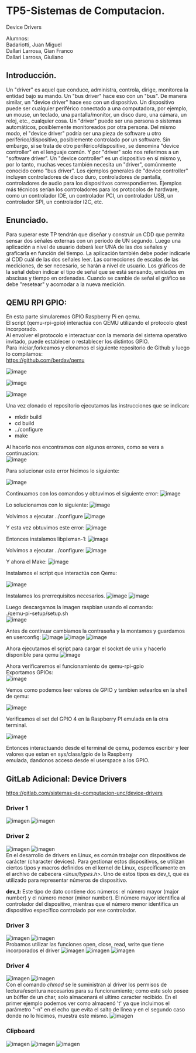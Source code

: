 # TP5-Sistemas de Computacion.
Device Drivers  

Alumnos:  
Badariotti, Juan Miguel  
Dallari Larrosa, Gian Franco  
Dallari Larrosa, Giuliano  





## Introducción.


Un "driver" es aquel que conduce, administra, controla, dirige, monitorea la entidad bajo su mando. Un "bus driver" hace eso con un "bus". De manera similar, un "device driver" hace eso con un dispositivo. Un dispositivo puede ser cualquier periférico conectado a una computadora, por ejemplo, un mouse, un teclado, una pantalla/monitor, un disco duro, una cámara, un reloj, etc., cualquier cosa.
Un "driver" puede ser una persona o sistemas automáticos, posiblemente monitoreados por otra persona. Del mismo modo, el "device driver" podría ser una pieza de software u otro periférico/dispositivo, posiblemente controlado por un software. Sin embargo, si se trata de otro periférico/dispositivo, se denomina "device controller" en el lenguaje común. Y por "driver" solo nos referimos a un "software driver". Un "device controller" es un dispositivo en sí mismo y, por lo tanto, muchas veces también necesita un "driver", comúnmente conocido como "bus driver".
Los ejemplos generales de "device controller" incluyen controladores de disco duro, controladores de pantalla, controladores de audio para los dispositivos correspondientes. Ejemplos más técnicos serían los controladores para los protocolos de hardware, como un controlador IDE, un controlador PCI, un controlador USB, un controlador SPI, un controlador I2C, etc.  

## Enunciado.


Para superar este TP tendrán que diseñar y construir un CDD que permita sensar dos señales externas con un periodo de UN segundo. Luego una aplicación a nivel de usuario deberá leer UNA de las dos señales y graficarla en función del tiempo. La aplicación también debe poder indicarle al CDD cuál de las dos señales leer. Las correcciones de escalas de las mediciones, de ser necesario, se harán a nivel de usuario. Los gráficos de la señal deben indicar el tipo de señal que se está sensando, unidades en abscisas y tiempo en ordenadas. Cuando se cambie de señal el gráfico se debe "resetear" y acomodar a la nueva medición.  





## QEMU RPI GPIO:

En esta parte simularemos GPIO Raspberry Pi en qemu.  
El script (qemu-rpi-gpio) interactúa con QEMU utilizando el protocolo qtest incorporado.  
Al envolver el protocolo e interactuar con la memoria del sistema operativo invitado, puede establecer o restablecer los distintos GPIO.  
Para iniciar,forkeamos y clonamos el siguiente repositorio de Github y luego lo compilamos:  
https://github.com/berdav/qemu


![image](https://github.com/GiulianoDallariUNC/Tp5-Sist-Com/assets/147262273/b1a3da65-729d-4b38-9026-f028d3120431)


![image](https://github.com/GiulianoDallariUNC/Tp5-Sist-Com/assets/147262273/adcf8fbd-aa2f-44cc-8acd-b8c115bb46f3)


![image](https://github.com/GiulianoDallariUNC/Tp5-Sist-Com/assets/147262273/f0828b95-3a0a-4494-8998-f498f982ff00)


Una vez clonado el repositorio ejecutamos las instrucciones que se indican:
- mkdir build
- cd build 
- ../configure 
- make

  
Al hacerlo nos encontramos con algunos errores, como se vera a continuacion:  
![image](https://github.com/GiulianoDallariUNC/Tp5-Sist-Com/assets/147262273/12a0101c-f7ce-4f00-9c84-a157cd862c40)


Para solucionar este error hicimos lo siguiente:

![image](https://github.com/GiulianoDallariUNC/Tp5-Sist-Com/assets/147262273/50e225ac-fdd3-444d-b849-bd7aa2a5857e)


Continuamos con los comandos y obtuvimos el siguiente error:
![image](https://github.com/GiulianoDallariUNC/Tp5-Sist-Com/assets/147262273/65c32fc3-c8f2-4b81-b3b3-f7280af38094)


Lo solucionamos con lo siguiente:
![image](https://github.com/GiulianoDallariUNC/Tp5-Sist-Com/assets/147262273/2afe79b0-b8af-45f0-a589-04d16fb33943)


Volvimos a ejecutar ../configure
![image](https://github.com/GiulianoDallariUNC/Tp5-Sist-Com/assets/147262273/44531334-3f63-4619-bdfb-1a0cd9c6cdc7)


Y esta vez obtuvimos este error:
![image](https://github.com/GiulianoDallariUNC/Tp5-Sist-Com/assets/147262273/12413603-eda2-4df7-b6e3-45af56a36e09)


Entonces instalamos libpixman-1:
![image](https://github.com/GiulianoDallariUNC/Tp5-Sist-Com/assets/147262273/13be6666-db86-4a04-b95b-c8d7bfe0697c)


Volvimos a ejecutar ../configure:
![image](https://github.com/GiulianoDallariUNC/Tp5-Sist-Com/assets/147262273/4af7d416-ec32-4574-82c4-4b7c8b3f6261)


Y ahora el Make:
![image](https://github.com/GiulianoDallariUNC/Tp5-Sist-Com/assets/147262273/69324550-77b4-46d3-bf23-e5f015759df1)


Instalamos el script que interactúa con Qemu:  

![image](https://github.com/GiulianoDallariUNC/Tp5-Sist-Com/assets/102603446/cb873735-7f80-40bb-880d-43f0e19d2994)  

Instalamos los prerrequisitos necesarios.
![image](https://github.com/GiulianoDallariUNC/Tp5-Sist-Com/assets/147262273/b4f5227c-54ae-46fd-81cb-c90f33bdd64d)
![image](https://github.com/GiulianoDallariUNC/Tp5-Sist-Com/assets/147262273/569eb0f8-226c-4683-9f19-b49fb9359067)


Luego descargamos la imagen raspbian usando el comando:  
./qemu-pi-setup/setup.sh  
![image](https://github.com/GiulianoDallariUNC/Tp5-Sist-Com/assets/147262273/2a9c8bcb-4cdc-4cdd-be54-3f0ab092a178)


Antes de continuar cambiamos la contraseña y la montamos y guardamos en userconfig:
![image](https://github.com/GiulianoDallariUNC/Tp5-Sist-Com/assets/147262273/cfecc668-c26d-460d-a82c-2c9943c5e579)
![image](https://github.com/GiulianoDallariUNC/Tp5-Sist-Com/assets/147262273/d7b37a04-a75d-4076-b2e2-91e111c5cd5b)
![image](https://github.com/GiulianoDallariUNC/Tp5-Sist-Com/assets/147262273/a2c55487-607f-4513-94bb-5886b0fd9435)


Ahora ejecutamos el script para cargar el socket de unix y hacerlo disponible para qemu
![image](https://github.com/GiulianoDallariUNC/Tp5-Sist-Com/assets/147262273/9613818f-8f4c-4b22-9d9c-4826656509dc)  

Ahora verificaremos el funcionamiento de qemu-rpi-gpio  
 Exportamos GPIOs:  
 ![image](https://github.com/GiulianoDallariUNC/Tp5-Sist-Com/assets/147262273/c8ea2151-3e85-4805-a407-de2c1a9fc30e)  

Vemos como podemos leer valores de GPIO y tambien setearlos en la shell de qemu:  


![image](https://github.com/GiulianoDallariUNC/Tp5-Sist-Com/assets/147262273/9b25f399-bf74-492c-a74c-b7dc28b72704)  

Verificamos el set del GPIO 4 en la Raspberry PI emulada en la otra terminal.  

![image](https://github.com/GiulianoDallariUNC/Tp5-Sist-Com/assets/147262273/bdc823aa-611d-4594-9324-374f29f4e088)  

Entonces interactuando desde el terminal de qemu, podemos escribir y leer valores que estan en sys/class/gpio de la Raspberry  
emulada, dandonos acceso desde el userspace a los GPIO.

## GitLab Adicional: Device Drivers
https://gitlab.com/sistemas-de-computacion-unc/device-drivers
### Driver 1
![imagen](https://github.com/GiulianoDallariUNC/Tp5-Sist-Com/assets/82001859/0dff1adc-34a9-4fdd-a696-4e54748d70ef)
![imagen](https://github.com/GiulianoDallariUNC/Tp5-Sist-Com/assets/82001859/ce9a78c9-4992-4314-837d-07fe8563bb5d)
### Driver 2
![imagen](https://github.com/GiulianoDallariUNC/Tp5-Sist-Com/assets/82001859/ec8650ca-5602-46df-aa16-a2ae7f2b2bb8)
![imagen](https://github.com/GiulianoDallariUNC/Tp5-Sist-Com/assets/82001859/8f322297-7002-4504-ad6a-951a4e31ceb5)
<br> En el desarrollo de drivers en Linux, es común trabajar con dispositivos de carácter (character devices). Para gestionar estos dispositivos, se utilizan ciertos tipos y macros definidos en el kernel de Linux, específicamente en el archivo de cabecera *<linux/types.h>*. Uno de estos tipos es dev_t, que es utilizado para representar números de dispositivo.

**dev_t:** Este tipo de dato contiene dos números: el número mayor (major number) y el número menor (minor number). El número mayor identifica al controlador del dispositivo, mientras que el número menor identifica un dispositivo específico controlado por ese controlador.
### Driver 3
![imagen](https://github.com/GiulianoDallariUNC/Tp5-Sist-Com/assets/82001859/5a4256a6-3836-4acc-a50d-e0ced362ad12)
![imagen](https://github.com/GiulianoDallariUNC/Tp5-Sist-Com/assets/82001859/2170e5db-e1de-4f23-84a2-e54d8a62f6ab)
<br>Probamos utilizar las funciones open, close, read, write que tiene incorporados el driver
![imagen](https://github.com/GiulianoDallariUNC/Tp5-Sist-Com/assets/82001859/c1a4b196-38e1-4dde-bae4-a607bb7e3df9)
![imagen](https://github.com/GiulianoDallariUNC/Tp5-Sist-Com/assets/82001859/d8c8278f-ecd5-435e-b332-22482eef0065)
![imagen](https://github.com/GiulianoDallariUNC/Tp5-Sist-Com/assets/82001859/dc3eddcd-6583-46c6-af2f-b9e6463f5412)
### Driver 4
![imagen](https://github.com/GiulianoDallariUNC/Tp5-Sist-Com/assets/82001859/7f95cf40-0dc1-43c9-8363-d9f5984fa7f1)
![imagen](https://github.com/GiulianoDallariUNC/Tp5-Sist-Com/assets/82001859/57c2f72e-e19c-49b7-8990-93d0fd867178)
<br>Con el comando *chmod* se le suministran al driver los permisos de lectura/escritura necesarios para su funcionamiento; como este solo posee un búffer de un char, solo almacenará el ultimo caracter recibido. En el primer ejemplo podemos ver como almacenó 't' ya que incluimos el parámetro "-n" en el echo que evita el salto de línea y en el segundo caso donde no lo hicimos, muestra este mismo.
![imagen](https://github.com/GiulianoDallariUNC/Tp5-Sist-Com/assets/82001859/839d28db-f244-432e-b729-7fc78881da1d)
### Clipboard
![imagen](https://github.com/GiulianoDallariUNC/Tp5-Sist-Com/assets/82001859/7b38cf3c-a2c8-401f-ad0d-c0364b98a25c)
![imagen](https://github.com/GiulianoDallariUNC/Tp5-Sist-Com/assets/82001859/c1193c36-3ad3-4a9a-94d8-baa0c6e8ba36)
![imagen](https://github.com/GiulianoDallariUNC/Tp5-Sist-Com/assets/82001859/17312c19-df50-46d4-a56d-b74a3cce0c3c)






